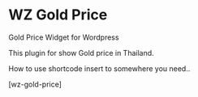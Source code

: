 # WZ Gold Price

Gold Price Widget for Wordpress

This plugin for show Gold price in Thailand.

How to use shortcode insert to somewhere you need..

[wz-gold-price]
